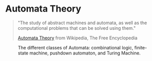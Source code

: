 # Automata Theory

> "The study of abstract machines and automata, as well as the computational problems that can be solved using them."
>
> [Automata Theory](https://en.wikipedia.org/wiki/Automata_theory) from Wikipedia, The Free Encyclopedia

<figure>
  <img src="https://user-images.githubusercontent.com/80301412/185726188-1399eb35-64e1-4dc2-b4cc-5da2b74b88af.png" alt="">
  <figcaption>
    The different classes of Automata: combinational logic, finite-state machine, pushdown automaton, and Turing Machine.
  </figcaption>
</figure>

